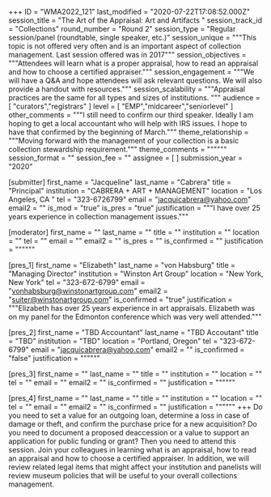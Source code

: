 +++
ID = "WMA2022_121"
last_modified = "2020-07-22T17:08:52.000Z"
session_title = "The Art of the Appraisal: Art and Artifacts "
session_track_id = "Collections"
round_number = "Round 2"
session_type = "Regular session/panel (roundtable, single speaker, etc.)"
session_unique = """This topic is not offered very often and is an important aspect of collection management. Last session offered was in 2017"""
session_objectives = """Attendees will learn what is a proper appraisal, how to read an appraisal and how to choose a certified appraiser."""
session_engagement = """We will have a Q&A and hope attendees will ask relevant questions. We will also provide a handout with resources."""
session_scalability = """Appraisal practices are the same for all types and sizes of institutions. 
"""
audience = [ "curators","registrars" ]
level = [ "EMP","midcareer","seniorlevel" ]
other_comments = """I still need to confirm our third speaker. Ideally I am hoping to get a local accountant who will help with IRS issues. I hope to have that confirmed by the beginning of March."""
theme_relationship = """Moving forward with the management of your collection is a basic collection stewardship requirement."""
theme_comments = """"""
session_format = ""
session_fee = ""
assignee = [  ]
submission_year = "2020"

[submitter]
first_name = "Jacqueline"
last_name = "Cabrera"
title = "Principal"
institution = "CABRERA + ART + MANAGEMENT"
location = "Los Angeles, CA "
tel = "323-6726799"
email = "jacquicabrera@yahoo.com"
email2 = ""
is_mod = "true"
is_pres = "true"
justification = """I have over 25 years experience in collection management issues."""

[moderator]
first_name = ""
last_name = ""
title = ""
institution = ""
location = ""
tel = ""
email = ""
email2 = ""
is_pres = ""
is_confirmed = ""
justification = """"""

[pres_1]
first_name = "Elizabeth"
last_name = "von Habsburg"
title = "Managing Director"
institution = "Winston Art Group"
location = "New York, New York"
tel = "323-672-6799"
email = "vonhabsburg@winstonartgroup.com"
email2 = "suiter@winstonartgroup.com"
is_confirmed = "true"
justification = """Elizabeth has over 25 years experience in art appraisals. Elizabeth was on my panel for the Edmonton conference which was very well attended."""

[pres_2]
first_name = "TBD Accountant"
last_name = "TBD Accoutant"
title = "TBD"
institution = "TBD"
location = "Portland, Oregon"
tel = "323-672-6799"
email = "jacquicabrera@yahoo.com"
email2 = ""
is_confirmed = "false"
justification = """"""

[pres_3]
first_name = ""
last_name = ""
title = ""
institution = ""
location = ""
tel = ""
email = ""
email2 = ""
is_confirmed = ""
justification = """"""

[pres_4]
first_name = ""
last_name = ""
title = ""
institution = ""
location = ""
tel = ""
email = ""
email2 = ""
is_confirmed = ""
justification = """"""
+++
Do you need to set a value for an outgoing loan, determine a loss in case of damage or theft, and confirm the purchase price for a new acquisition? Do you need to document a proposed deaccession or a value to support an application for public funding or grant? Then you need to attend this session. Join your colleagues in learning what is an appraisal, how to read an appraisal and how to choose a certified appraiser. In addition, we will review related legal items that might affect your institution and panelists will review museum policies that will be useful to your overall collections management.
